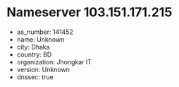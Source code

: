 # Nameserver 103.151.171.215

* as_number: 141452
* name: Unknown
* city: Dhaka
* country: BD
* organization: Jhongkar IT
* version: Unknown
* dnssec: true
